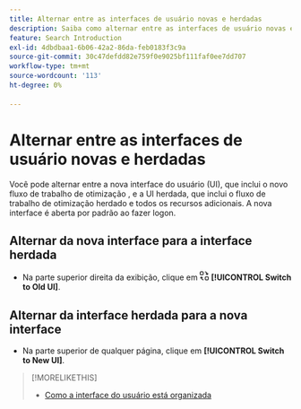 ```yaml
---
title: Alternar entre as interfaces de usuário novas e herdadas
description: Saiba como alternar entre as interfaces de usuário novas e herdadas.
feature: Search Introduction
exl-id: 4dbdbaa1-6b06-42a2-86da-feb0183f3c9a
source-git-commit: 30c47defdd82e759f0e9025bf111faf0ee7dd707
workflow-type: tm+mt
source-wordcount: '113'
ht-degree: 0%

---
```


# Alternar entre as interfaces de usuário novas e herdadas

Você pode alternar entre a nova interface do usuário (UI), que inclui o novo fluxo de trabalho de otimização <!-- default optimization workflow -->, e a UI herdada, que inclui o fluxo de trabalho de otimização herdado e todos os recursos adicionais. A nova interface é aberta por padrão ao fazer logon.

## Alternar da nova interface para a interface herdada

* Na parte superior direita da exibição, clique em ![Alternar para a interface antiga](/help/search-social-commerce/assets/switch-to-old-ui.png "Alternar para a interface antiga") **[!UICONTROL Switch to Old UI]**.

## Alternar da interface herdada para a nova interface

* Na parte superior de qualquer página, clique em **[!UICONTROL Switch to New UI]**.

>[!MORELIKETHIS]
>
>* [Como a interface do usuário está organizada](user-interface.md)

